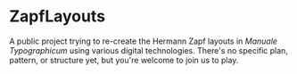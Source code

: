 # ZapfLayouts

A public project trying to re-create the Hermann Zapf layouts in *Manuale Typographicum* using various digital technologies. There's no specific plan, pattern, or structure yet, but you're welcome to join us to play.
